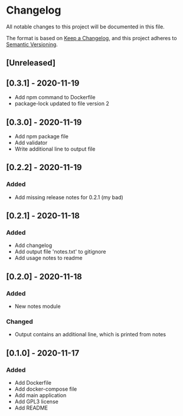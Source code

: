 # Changelog
All notable changes to this project will be documented in this file.

The format is based on [Keep a Changelog](https://keepachangelog.com/en/1.0.0/),
and this project adheres to [Semantic Versioning](https://semver.org/spec/v2.0.0.html).

## [Unreleased]

## [0.3.1] - 2020-11-19
- Add npm command to Dockerfile
- package-lock updated to file version 2

## [0.3.0] - 2020-11-19
- Add npm package file
- Add validator
- Write additional line to output file

## [0.2.2] - 2020-11-19
### Added
- Add missing release notes for 0.2.1 (my bad)

## [0.2.1] - 2020-11-18
### Added
- Add changelog
- Add output file 'notes.txt' to gitignore
- Add usage notes to readme

## [0.2.0] - 2020-11-18
### Added
- New notes module

### Changed
- Output contains an additional line, which is printed from notes

## [0.1.0] - 2020-11-17
### Added
- Add Dockerfile
- Add docker-compose file
- Add main application
- Add GPL3 license
- Add README